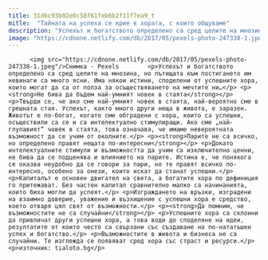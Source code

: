 ```yaml
---
title: 31d6c93b02e0c58f61feb6b2f11f7ea9_t
mitle:  "Тайната на успеха се крие в хората, с които общуваме"
description: "Успехът и богатството определено са сред целите на мнозина, но пътищата към постигането им невинаги са много ясни. Има някои истини, споделени от успешните хора, които могат да са от полза за осъществяването на мечтите ни… Не бива да бъдем най-умният човек в стаята Твърди се, че ако сме най-умният човек в стаята, най-вероятно сме …"
image: "https://cdnone.netlify.com/db/2017/05/pexels-photo-247338-1.jpeg"
---
```


          <img src="https://cdnone.netlify.com/db/2017/05/pexels-photo-247338-1.jpeg"/>Снимка - Pexels        <p>Успехът и богатството определено са сред целите на мнозина, но пътищата към постигането им невинаги са много ясни. Има някои истини, споделени от успешните хора, които могат да са от полза за осъществяването на мечтите ни…</p> <p><strong>Не бива да бъдем най-умният човек в стаята</strong></p> <p>Твърди се, че ако сме най-умният човек в стаята, най-вероятно сме в грешната стая. Успехът, както много други неща в живота, е заразен. Животът е по-богат, когато сме обградени с хора, които са успешни, осъществили са се и са интелектуално стимулиращи. Ако сме „най-глупавият“ човек в стаята, това означава, че имаме невероятната възможност да се учим от околните.</p> <p><strong>Парите не са всичко, но определено правят нещата по-интересни</strong></p> <p>Докато интелектуалните стимули и възможността да учим са изключително ценни, не бива да се подценява и влиянието на парите. Истина е, че понякога се оказва неудобно да се говори за пари, но те правят всичко по-интересно, особено за онези, които искат да станат успешни.</p>     <p>Капиталът е основен двигател на света, а богатите хора по дефиниция го притежават. Без частен капитал сравнително малко са начинанията, които биха могли да успеят.</p> <p>Изграждането на връзки, изградени на взаимно доверие, уважение и възхищение с успешни хора е средство, което отваря цял свят от възможности.</p> <p><strong>Да помним, че възможностите не са случайни</strong></p> <p>Успешните хора са склонни да привличат други успешни хора, а това води до споделяне на идеи, резултатите от които често са свързани със създаване на по-нататъшен успех и богатство.</p> <p>Възможностите в живота и бизнеса не са случайни. Те изглежда се появяват сред хора със страст и ресурси.</p> <p>източник: tialoto.bg</p>        